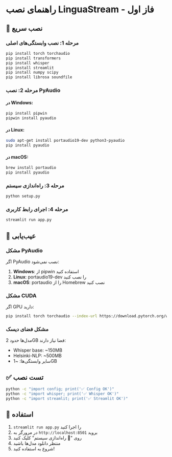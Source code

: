 # راهنمای نصب LinguaStream - فاز اول

## 🚀 نصب سریع

### مرحله 1: نصب وابستگی‌های اصلی

```bash
pip install torch torchaudio
pip install transformers
pip install whisper
pip install streamlit
pip install numpy scipy
pip install librosa soundfile
```

### مرحله 2: نصب PyAudio

#### در Windows:
```bash
pip install pipwin
pipwin install pyaudio
```

#### در Linux:
```bash
sudo apt-get install portaudio19-dev python3-pyaudio
pip install pyaudio
```

#### در macOS:
```bash
brew install portaudio
pip install pyaudio
```

### مرحله 3: راه‌اندازی سیستم

```bash
python setup.py
```

### مرحله 4: اجرای رابط کاربری

```bash
streamlit run app.py
```

## 🔧 عیب‌یابی

### مشکل PyAudio
اگر PyAudio نصب نمی‌شود:

1. **Windows**: از pipwin استفاده کنید
2. **Linux**: portaudio19-dev را نصب کنید
3. **macOS**: portaudio را از Homebrew نصب کنید

### مشکل CUDA
اگر GPU دارید:
```bash
pip install torch torchaudio --index-url https://download.pytorch.org/whl/cu118
```

### مشکل فضای دیسک
مدل‌ها حدود 2GB فضا نیاز دارند:
- Whisper base: ~150MB
- Helsinki-NLP: ~500MB
- سایر وابستگی‌ها: ~1GB

## ✅ تست نصب

```bash
python -c "import config; print('✅ Config OK')"
python -c "import whisper; print('✅ Whisper OK')"
python -c "import streamlit; print('✅ Streamlit OK')"
```

## 🎯 استفاده

1. `streamlit run app.py` را اجرا کنید
2. در مرورگر به `http://localhost:8501` بروید
3. روی "🚀 راه‌اندازی سیستم" کلیک کنید
4. منتظر دانلود مدل‌ها باشید
5. شروع به استفاده کنید!
